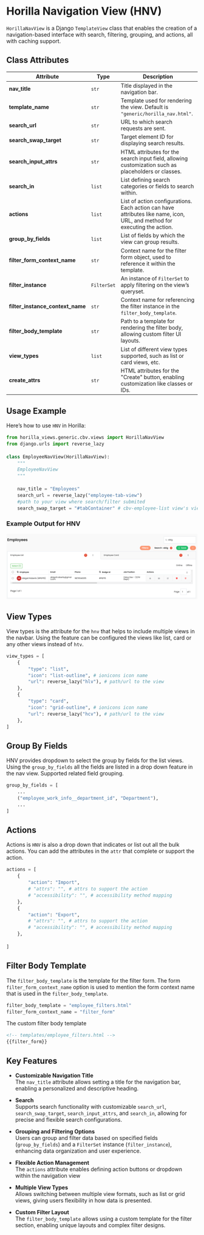 
# Horilla Navigation View (HNV)

`HorillaNavView` is a Django `TemplateView` class that enables the creation of a navigation-based interface with search, filtering, grouping, and actions, all with caching support.

## Class Attributes

| Attribute                        | Type        | Description                                                                                                               |
| -------------------------------- | ----------- | ------------------------------------------------------------------------------------------------------------------------- |
| **nav_title**                    | `str`       | Title displayed in the navigation bar.                                                                                    |
| **template_name**                | `str`       | Template used for rendering the view. Default is `"generic/horilla_nav.html"`.                                            |
| **search_url**                   | `str`       | URL to which search requests are sent.                                                                                    |
| **search_swap_target**           | `str`       | Target element ID for displaying search results.                                                                          |
| **search_input_attrs**           | `str`       | HTML attributes for the search input field, allowing customization such as placeholders or classes.                       |
| **search_in**                    | `list`      | List defining search categories or fields to search within.                                                               |
| **actions**                      | `list`      | List of action configurations. Each action can have attributes like name, icon, URL, and method for executing the action. |
| **group_by_fields**              | `list`      | List of fields by which the view can group results.                                                                       |
| **filter_form_context_name**     | `str`       | Context name for the filter form object, used to reference it within the template.                                        |
| **filter_instance**              | `FilterSet` | An instance of `FilterSet` to apply filtering on the view’s queryset.                                                     |
| **filter_instance_context_name** | `str`       | Context name for referencing the filter instance in the `filter_body_template`.                                           |
| **filter_body_template**         | `str`       | Path to a template for rendering the filter body, allowing custom filter UI layouts.                                      |
| **view_types**                   | `list`      | List of different view types supported, such as list or card views, etc.                                                  |
| **create_attrs**                 | `str`       | HTML attributes for the "Create" button, enabling customization like classes or IDs.                                      |

## Usage Example

Here’s how to use `HNV` in Horilla:

```python
from horilla_views.generic.cbv.views import HorillaNavView
from django.urls import reverse_lazy

class EmployeeNavView(HorillaNavView):
    """
    EmployeeNavView
    """

    nav_title = "Employees"
    search_url = reverse_lazy("employee-tab-view") 
    #path to your view where search/filter submited
    search_swap_target = "#tabContainer" # cbv-employee-list view's view_id
```

### Example Output for HNV

![alt text](media/hnv.png)

## View Types
View types is the attribute for the `hnv` that helps to include multiple views in the navbar. Using the feature can be configured the views like list, card or any other views instead of `htv`.
```python
view_types = [
    {
        "type": "list",
        "icon": "list-outline", # ionicons icon name
        "url": reverse_lazy("hlv"), # path/url to the view
    },
    {
        "type": "card",
        "icon": "grid-outline", # ionicons icon name
        "url": reverse_lazy("hcv"), # path/url to the view
    },
]

```

## Group By Fields
HNV provides dropdown to select the group by fields for the list views. Using the `group_by_fields` all the fields are listed in a drop down feature in the nav view. Supported related field grouping.

```python
group_by_fields = [
    ...
    ("employee_work_info__department_id", "Department"),
    ...
]
```

## Actions
Actions is `HNV` is also a drop down that indicates or list out all the bulk actions. You can add the attributes in the `attr` that complete or support the action.

```python
actions = [
    {
        "action": "Import",
        # "attrs": "", # attrs to support the action
        # "accessibility": "", # accessibility method mapping
    },
    {
        "action": "Export",
        # "attrs": "", # attrs to support the action
        # "accessibility": "", # accessibility method mapping
    },
    
]
```

## Filter Body Template
The `filter_body_template` is the template for the filter form. The form `filter_form_context_name` option is used to mention the form context name that is used in the `filter_body_template`.

```python
filter_body_template = "employee_filters.html"
filter_form_context_name = "filter_form"
```
The custom filter body template
```html
<!-- templates/employee_filters.html -->
{{filter_form}}
```
## Key Features

- **Customizable Navigation Title**  
   The `nav_title` attribute allows setting a title for the navigation bar, enabling a personalized and descriptive heading.

- **Search**  
   Supports search functionality with customizable `search_url`, `search_swap_target`, `search_input_attrs`, and `search_in`, allowing for precise and flexible search configurations.

- **Grouping and Filtering Options**  
   Users can group and filter data based on specified fields (`group_by_fields`) and a `FilterSet` instance (`filter_instance`), enhancing data organization and user experience.

- **Flexible Action Management**  
   The `actions` attribute enables defining action buttons or dropdown within the navigation view

- **Multiple View Types**  
   Allows switching between multiple view formats, such as list or grid views, giving users flexibility in how data is presented.

- **Custom Filter Layout**  
   The `filter_body_template` allows using a custom template for the filter section, enabling unique layouts and complex filter designs.
